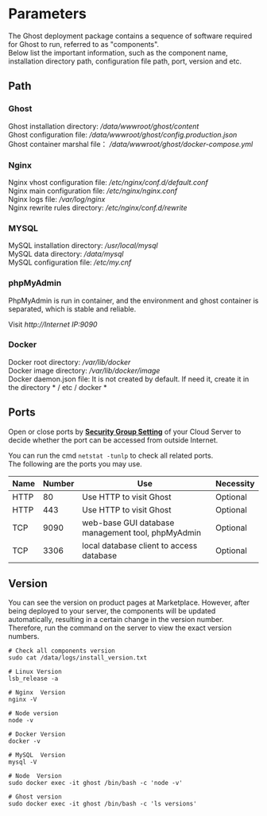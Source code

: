 # Parameters

The Ghost deployment package contains a sequence of software required for Ghost to run, referred to as "components".  
Below list the important information, such as the component name, installation directory path, configuration file path, port, version and etc.

## Path

### Ghost

Ghost installation directory: */data/wwwroot/ghost/content*  
Ghost configuration file: */data/wwwroot/ghost/config.production.json*  
Ghost container marshal file： */data/wwwroot/ghost/docker-compose.yml*

### Nginx

Nginx vhost configuration file: */etc/nginx/conf.d/default.conf*    
Nginx main configuration file: */etc/nginx/nginx.conf*   
Nginx logs file: */var/log/nginx*  
Nginx rewrite rules directory: */etc/nginx/conf.d/rewrite* 

### MYSQL

MySQL installation directory: */usr/local/mysql*  
MySQL data directory: */data/mysql*  
MySQL configuration file: */etc/my.cnf*    

### phpMyAdmin

PhpMyAdmin is run in container, and the environment and ghost container is separated, which is stable and reliable.

Visit *http://Internet IP:9090*

### Docker

Docker root directory: */var/lib/docker*  
Docker image directory: */var/lib/docker/image*   
Docker daemon.json file: It is not created by default. If need it, create it in the directory * / etc / docker * 


## Ports

Open or close ports by **[Security Group Setting](https://support.websoft9.com/docs/faq/zh/tech-instance.html)** of your Cloud Server to decide whether the port can be accessed from outside Internet.

You can run the cmd `netstat -tunlp` to check all related ports.  
The following are the ports you may use.

| Name | Number | Use |  Necessity |
| --- | --- | --- | --- |
| HTTP | 80 | Use HTTP to visit Ghost | Optional |
| HTTP | 443 | Use HTTP to visit Ghost | Optional |
| TCP | 9090 | web-base GUI database management tool, phpMyAdmin | Optional |
| TCP | 3306 | local database client to access database | Optional |


## Version

You can see the version on product pages at Marketplace. However, after being deployed to your server, the components will be updated automatically, resulting in a certain change in the version number. Therefore, run the command on the server to view the exact version numbers.

```shell
# Check all components version
sudo cat /data/logs/install_version.txt

# Linux Version
lsb_release -a

# Nginx  Version
nginx -V

# Node version
node -v

# Docker Version
docker -v

# MySQL  Version
mysql -V

# Node  Version
sudo docker exec -it ghost /bin/bash -c 'node -v'

# Ghost version
sudo docker exec -it ghost /bin/bash -c 'ls versions'
```

